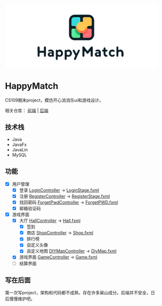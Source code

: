 
![Logo](./img/logo.png)


# HappyMatch


CS109期末project，模仿开心消消乐ui和游戏设计。

相关仓库： [前端](https://github.com/xcipHanD/happyMatch) | [后端](https://github.com/xcipHanD/happyMatchServer)


## 技术栈
  - Java
  - JavaFx
  - JavaLin
  - MySQL

## 功能

- [x] 用户管理
	- [x] 登录 [LoginController](src\main\java\asia\sustech\happymatch\Login\LoginController.java) -> [LoginStage.fxml](src\main\resources\LoginStage.fxml)
	- [x] 注册 [RegisterController](src\main\java\asia\sustech\happymatch\Login\RegisterController.java) -> [RegisterStage.fxml](src\main\resources\RegisterStage.fxml)
	- [x] 找回密码 [ForgetPwdController](src\main\java\asia\sustech\happymatch\Login\ForgetPwdController.java) -> [ForgetPWD.fxml](src\main\resources\ForgetPWD.fxml)
	- [x] 邮箱验证码
- [x] 游戏界面
	- [x] 大厅 [HallController]([Title](src/main/java/asia/sustech/happymatch/Hall/HallController.java)) -> [Hall.fxml](src\main\resources\Hall.fxml)
		- [x] 签到
		- [x] 商店 [ShopController](src\main\java\asia\sustech\happymatch\Hall\ShopController.java) -> [Shop.fxml](src\main\resources\Shop.fxml)
		- [x] 排行榜
		- [x] 自定义头像
		- [x] 自定义地图 [DIYMapController](src\main\java\asia\sustech\happymatch\DIYMap\DIYMapController.java) -> [DiyMap.fxml](src\main\resources\DiyMap.fxml)
	- [x] 游戏界面 [GameController](src\main\java\asia\sustech\happymatch\GameController\GameController.java) -> [Game.fxml](src\main\resources\Game.fxml)
	- [ ] 结算界面

## 写在后面
第一次写project，架构和代码都不成熟，存在许多屎山成分。后端并不安全，日后慢慢维护吧。